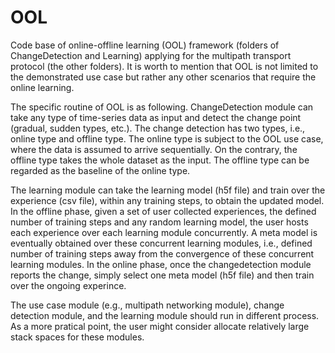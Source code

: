 # OOL #

Code base of online-offline learning (OOL) framework (folders of ChangeDetection and Learning) applying for the multipath transport protocol (the other folders). It is worth to mention that OOL is not limited to the demonstrated use case but rather any other scenarios that require the online learning. 

The specific routine of OOL is as following. ChangeDetection module can take any type of time-series data as input and detect the change point (gradual, sudden types, etc.). The change detection has two types, i.e., online type and offline type. The online type is subject to the OOL use case, where the data is assumed to arrive sequentially. On the contrary, the offline type takes the whole dataset as the input. The offline type can be regarded as the baseline of the online type.

The learning module can take the learning model (h5f file) and train over the experience (csv file), within any training steps, to obtain the updated model. In the offline phase, given a set of user collected experiences, the defined number of training steps and any random learning model, the user hosts each experience over each learning module concurrently. A meta model is eventually obtained over these concurrent learning modules, i.e., defined number of training steps away from the convergence of these concurrent learning modules. In the online phase, once the changedetection module reports the change, simply select one meta model (h5f file) and then train over the ongoing experince.  

The use case module (e.g., multipath networking module), change detection module, and the learning module should run in different process. As a more pratical point, the user might consider allocate relatively large stack spaces for these modules. 

